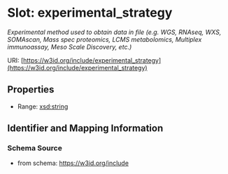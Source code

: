 # Slot: experimental_strategy
_Experimental method used to obtain data in file (e.g. WGS, RNAseq, WXS, SOMAscan, Mass spec proteomics, LCMS metabolomics, Multiplex immunoassay, Meso Scale Discovery, etc.)_


URI: [https://w3id.org/include/experimental_strategy](https://w3id.org/include/experimental_strategy)



<!-- no inheritance hierarchy -->


## Properties

 * Range: [xsd:string](xsd:string)



## Identifier and Mapping Information







### Schema Source


* from schema: https://w3id.org/include



